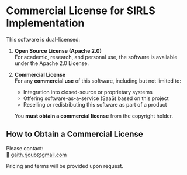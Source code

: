# Commercial License for SIRLS Implementation

This software is dual-licensed:

1. **Open Source License (Apache 2.0)**  
   For academic, research, and personal use, the software is available under the Apache 2.0 License.  

2. **Commercial License**  
   For any **commercial use** of this software, including but not limited to:  
   - Integration into closed-source or proprietary systems  
   - Offering software-as-a-service (SaaS) based on this project  
   - Reselling or redistributing this software as part of a product  

   You **must obtain a commercial license** from the copyright holder.

## How to Obtain a Commercial License
Please contact:  
📧 gaith.rjoub@gmail.com

Pricing and terms will be provided upon request.

